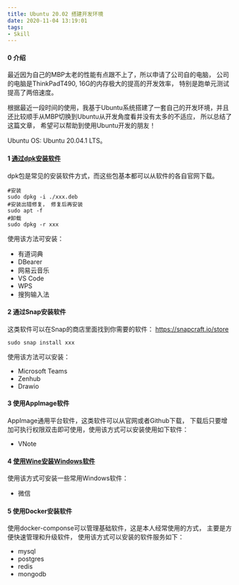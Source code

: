 ```yaml
---
title: Ubuntu 20.02 搭建开发环境 
date: 2020-11-04 13:19:01
tags:
- Skill
---
```


#### 0 介绍
最近因为自己的MBP太老的性能有点跟不上了，所以申请了公司自的电脑， 公司的电脑是ThinkPadT490, 16G的内存极大的提高的开发效率， 特别是跑单元测试提高了两倍速度。

根据最近一段时间的使用，我基于Ubuntu系统搭建了一套自己的开发环境，并且还比较顺手从MBP切换到Ubuntu从开发角度看并没有太多的不适应， 所以总结了这篇文章， 希望可以帮助到使用Ubuntu开发的朋友！

Ubuntu OS:  Ubuntu 20.04.1 LTS。

#### 1 [通过dpk安装软件](https://linoxide.com/ubuntu-how-to/install-deb-file-from-command-line/)
dpk包是常见的安装软件方式，而这些包基本都可以从软件的各自官网下载。
```
#安装
sudo dpkg -i ./xxx.deb
#安装出错修复， 修复后再安装
sudo apt -f
#卸载
sudo dpkg -r xxx
```
使用该方法可安装：
- 有道词典
- DBearer
- 网易云音乐
- VS Code
- WPS
- 搜狗输入法

#### 2 通过Snap安装软件
这类软件可以在Snap的商店里面找到你需要的软件： https://snapcraft.io/store
```
sudo snap install xxx
```
使用该方法可以安装：
- Microsoft Teams
- Zenhub
- Drawio

#### 3 使用AppImage软件
AppImage通用平台软件，这类软件可以从官网或者Github下载， 下载后只要增加可执行权限双击即可使用，使用该方式可以安装使用如下软件：
- VNote

#### 4 [使用Wine安装Windows软件](https://zhuanlan.zhihu.com/p/144286142)
使用该方式可安装一些常用Windows软件：
- 微信

#### 5 使用Docker安装软件
使用docker-componse可以管理基础软件，这是本人经常使用的方式， 主要是方便快速管理和升级软件， 使用该方式可以安装的软件服务如下：
-  mysql
-  postgres
-  redis
- mongodb
